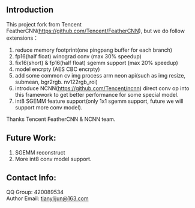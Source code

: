 ## Introduction

This project fork from Tencent FeatherCNN(https://github.com/Tencent/FeatherCNN), but we do follow extensions：
1. reduce memory footprint(one pingpang buffer for each branch)
2. fp16(half float) winograd conv (max 30% speedup)
3. fix16(short) & fp16(half float) sgemm support (max 20% speedup)
4. model encrpty (AES CBC encrpty)
5. add some common cv img process arm neon api(such as img resize, submean, bgr2rgb. nv122rgb_roi)
6. introduce NCNN(https://github.com/Tencent/ncnn) direct conv op into this framework to get better performance for some special model.
7. int8 SGEMM feature support(only 1x1 sgemm support, future we will support more conv model).

Thanks Tencent FeatherCNN & NCNN team.

## Future Work:
1. SGEMM reconstruct
2. More int8 conv model support.

## Contact Info:
QQ Group: 420089534<br>
Author Email: tianylijun@163.com<br>

